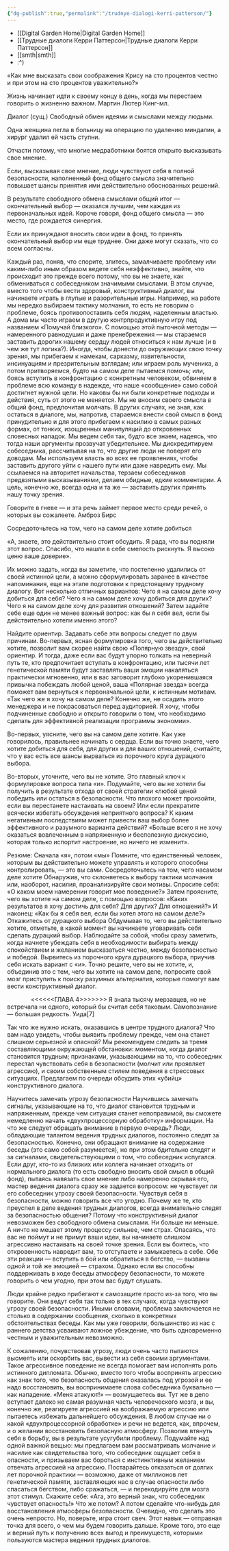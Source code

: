 ```yaml
---
{"dg-publish":true,"permalink":"/trudnye-dialogi-kerri-patterson/"}
---
```


- [[Digital Garden Home\|Digital Garden Home]]
- [[Трудные диалоги Керри Паттерсон\|Трудные диалоги Керри Паттерсон]]
- [[smth\|smth]]
- :^)

«Как мне высказать свои соображения Крису на сто процентов честно и при этом на сто процентов уважительно?»

Жизнь начинает идти к своему концу в день, когда мы перестаем говорить о жизненно важном.
Мартин Лютер Кинг-мл.

Диалог (сущ.)
Свободный обмен идеями и смыслами между людьми.

Одна женщина легла в больницу на операцию по удалению миндалин, а хирург удалил ей часть ступни.

Отчасти потому, что многие медработники боятся открыто высказывать свое мнение.

Если, высказывая свое мнение, люди чувствуют себя в полной безопасности, наполненный фонд общего смысла значительно повышает шансы принятия ими действительно обоснованных решений.

В результате свободного обмена смыслами общий итог — окончательный выбор — оказался лучшим, чем каждая из первоначальных идей. Короче говоря,
фонд общего смысла — это место, где рождается синергия.

Если их принуждают вносить свои идеи в фонд, то принять окончательный выбор им еще труднее. Они даже могут сказать, что со всем согласны.

Каждый раз, поняв, что спорите, злитесь, замалчиваете проблему или каким-либо иным образом ведете себя неэффективно, знайте, что происходит это прежде всего потому, что вы не знаете, как обмениваться с собеседником значимыми смыслами. В этом случае, вместо того чтобы вести здоровый, конструктивный диалог, вы начинаете играть в глупые и разорительные игры. Например, на работе мы нередко выбираем тактику молчания, то есть не говорим о проблеме, боясь противопоставить себя людям, наделенным властью. А дома мы часто играем в другую контрпродуктивную игру под названием «Помучай близкого». С помощью этой пыточной методы — намеренного равнодушия и даже пренебрежения — мы стараемся заставить дорогих нашему сердцу людей относиться к нам лучше (и в чем же тут логика?). Иногда, чтобы донести до окружающих свою точку зрения, мы прибегаем к намекам, сарказму, язвительности, инсинуациям и презрительным взглядам; или играем роль мученика, а потом притворяемся, будто на самом деле пытаемся помочь; или, боясь вступить в конфронтацию с конкретным человеком, обвиняем в проблеме всю команду в надежде, что наше «сообщение» само собой достигнет нужной цели. Но каковы бы ни были конкретные подходы и действия, суть от этого не меняется. Мы не вносим своего смысла в общий фонд, предпочитая молчать.
В других случаях, не зная, как остаться в диалоге, мы, напротив, стараемся внести свой смысл в фонд принудительно и для этого прибегаем к насилию в самых разных формах, от тонких, изощренных манипуляций до откровенных словесных нападок. Мы ведем себя так, будто все знаем, надеясь, что тогда наши аргументы прозвучат убедительнее. Мы дискредитируем собеседника, рассчитывая на то, что другие люди не поверят его доводам. Мы используем власть во всех ее проявлениях, чтобы заставить другого уйти с нашего пути или даже навредить ему. Мы ссылаемся на авторитет начальства, терзаем собеседников предвзятыми высказываниями, делаем обидные, едкие комментарии. А цель, конечно же, всегда одна и та же — заставить других принять нашу точку зрения.

Говорите в гневе — и эта речь займет первое место среди речей, о которых вы сожалеете.
Амброз Бирс

Сосредоточьтесь на том, чего на самом деле хотите добиться

«А, знаете, это действительно стоит обсудить. Я рада, что вы подняли этот вопрос. Спасибо, что нашли в себе смелость рискнуть. Я высоко ценю ваше доверие».

Их можно задать, когда вы заметите, что постепенно удалились от своей истинной цели, а можно сформулировать заранее в качестве напоминания, еще на этапе подготовки к предстоящему трудному диалогу. Вот несколько отличных вариантов:
Чего я на самом деле хочу добиться для себя?
Чего я на самом деле хочу добиться для других?
Чего я на самом деле хочу для развития отношений?
Затем задайте себе еще один не менее важный вопрос: как бы я себя вел, если бы действительно хотели именно этого?

Найдите ориентир. Задавать себе эти вопросы следует по двум причинам. Во-первых, ясная формулировка того, чего вы действительно хотите, позволит вам скорее найти свою «Полярную звезду», свой ориентир. И тогда, даже если вас будут упорно толкать на неверный путь те, кто предпочитает вступать в конфронтацию, или тысячи лет генетической памяти будут заставлять ваши эмоции накаляться практически мгновенно, или в вас заговорит глубоко укоренившаяся привычка побеждать любой ценой, ваша «Полярная звезда» всегда поможет вам вернуться к первоначальной цели, к истинным мотивам.
«Так чего же я хочу на самом деле? Конечно же, не осадить этого менеджера и не покрасоваться перед аудиторией. Я хочу, чтобы подчиненные свободно и открыто говорили о том, что необходимо сделать для эффективной реализации программы экономии».

Во-первых, уясните, чего вы на самом деле хотите. Как уже говорилось, правильнее начинать с сердца. Если вы точно знаете, чего хотите добиться для себя, для других и для ваших отношений, считайте, что у вас есть все шансы вырваться из порочного круга дурацкого выбора.

Во-вторых, уточните, чего вы не хотите. Это главный ключ к формулировке вопроса типа «и». Подумайте, чего вы не хотели бы получить в результате отхода от своей стратегии «любой ценой победить или остаться в безопасности. Что плохого может произойти, если вы перестанете настаивать на своем? Или если прекратите всячески избегать обсуждения неприятного вопроса? К каким негативным последствиям может привести ваш выбор более эффективного и разумного варианта действий?
«Больше всего я не хочу оказаться вовлеченным в напряженную и бесполезную дискуссию, которая только испортит настроение, но ничего не изменит».

Резюме:
Сначала «я», потом «мы»
Помните, что единственный человек, которым вы действительно можете управлять и которого способны контролировать, — это вы сами.
Сосредоточьтесь на том, чего насамом деле хотите
Обнаружив, что склоняетесь к выбору тактики молчания или, наоборот, насилия, проанализируйте свои мотивы.
Спросите себя: «О каком моем намерении говорит мое поведение?»
Затем проясните, чего вы хотите на самом деле, с помощью вопросов: «Каких результатов я хочу достичь для себя? Для других? Для отношений?»
И наконец: «Как бы я себя вел, если бы хотел этого на самом деле?»
Откажитесь от дурацкого выбора
Обдумывая то, чего вы действительно хотите, отметьте, в какой момент вы начинаете уговаривать себя сделать дурацкий выбор.
Наблюдайте за собой, чтобы сразу заметить, когда начнете убеждать себя в необходимости выбирать между спокойствием и желанием высказаться честно, между безопасностью и победой.
Вырвитесь из порочного круга дурацкого выбора, приучив себя искать вариант с «и».
Точно решите, чего вы не хотите, и, объединив это с тем, чего вы хотите на самом деле, попросите свой мозг приступить к поиску разумных альтернатив, которые помогут вам вести конструктивный диалог.

              <<<<<<ГЛАВА 4>>>>>>>
Я знала тысячу мерзавцев, но не встречала ни одного, который бы считал себя таковым. Самопознание — большая редкость.
Уида[7]

Так что же нужно искать, оказавшись в центре трудного диалога? Что вам надо увидеть, чтобы выявить проблему прежде, чем она станет слишком серьезной и опасной? Мы рекомендуем следить за тремя составляющими окружающей обстановки: моментом, когда диалог становится трудным; признаками, указывающими на то, что собеседник перестал чувствовать себя в безопасности (молчит или проявляет агрессию), и своим собственным стилем поведения в стрессовых ситуациях. Предлагаем по очереди обсудить этих «убийц» конструктивного диалога.

Научитесь замечать угрозу безопасности
Научившись замечать сигналы, указывающие на то, что диалог становится трудным и напряженным, прежде чем ситуация станет непоправимой, вы сможете немедленно начать «двухпроцессорную обработку» информации. На что же следует обращать внимание в первую очередь? Люди, обладающие талантом ведения трудных диалогов, постоянно следят за безопасностью. Конечно, они обращают внимание на содержание беседы (это само собой разумеется), но при этом бдительно следят и за сигналами, свидетельствующими о том, что собеседник испугался. Если друг, кто-то из близких или коллега начинает отходить от нормального диалога (то есть свободно вносить свой смысл в общий фонд), пытаясь навязать свое мнение либо намеренно скрывая его, мастер ведения диалога сразу же задается вопросом: не чувствует ли его собеседник угрозу своей безопасности.
Чувствуя себя в безопасности, можно говорить все что угодно. Почему же те, кто преуспел в деле ведения трудных диалогов, всегда внимательно следят за безопасностью общения? Потому что конструктивный диалог невозможен без свободного обмена смыслами. Ни больше ни меньше. А ничто не мешает этому процессу сильнее, чем страх. Опасаясь, что вас не поймут и не примут ваши идеи, вы начинаете слишком агрессивно настаивать на своей точке зрения. Если вы боитесь, что откровенность навредит вам, то отступаете и замыкаетесь в себе. Обе эти реакции — вступить в бой или обратиться в бегство, — вызваны одной и той же эмоцией — страхом. Однако если вы способны поддерживать в ходе беседы атмосферу безопасности, то можете говорить о чем угодно, при этом вас будут слушать.

Люди крайне редко прибегают к самозащите просто из-за того, что вы говорите. Они ведут себя так только в тех случаях, когда чувствуют угрозу своей безопасности. Иными словами, проблема заключается не столько в содержании сообщения, сколько в конкретных обстоятельствах беседы. Как мы уже говорили, большинство из нас с раннего детства усваивают ложное убеждение, что быть одновременно честным и уважительным невозможно.

К сожалению, почувствовав угрозу, люди очень часто пытаются высмеять или оскорбить вас, вывести из себя своими аргументами. Такое агрессивное поведение не всегда помогает вам исполнять роль истинного дипломата. Обычно, вместо того чтобы воспринять агрессию как знак того, что безопасность общения оказалась под угрозой и ее надо восстановить, вы воспринимаете слова собеседника буквально — как нападение. «Меня атакуют!» — возмущаетесь вы. Тут же в дело вступает далеко не самая разумная часть человеческого мозга, и вы, конечно же, реагируете агрессией на воображаемую агрессию или пытаетесь избежать дальнейшего обсуждения. В любом случае ни о какой «двухпроцессорной обработке» и речи не ведется, как, впрочем, и о желании восстановить безопасную атмосферу. Позволив втянуть себя в борьбу, вы в результате усугубили проблему.
Подумайте над одной важной вещью: мы предлагаем вам рассматривать молчание и насилие как свидетельства того, что собеседник ощущает себя в опасности, и призываем вас бороться с инстинктивным желанием отвечать агрессией на агрессию. Постарайтесь отказаться от долгих лет порочной практики — возможно, даже от миллионов лет генетической памяти, заставляющих нас в случае опасности либо спасаться бегством, либо сражаться, — и перекодируйте для мозга этот стимул. Скажите себе: «Ага, это верный знак, что собеседник чувствует опасность!» Что же потом? А потом сделайте что-нибудь для восстановления атмосферы безопасности.
Очевидно, что сделать это очень непросто. Но, поверьте, игра стоит свеч. Этот навык — отправная точка для всего, о чем мы будем говорить дальше. Кроме того, это еще и верный путь к получению всех выгод и преимуществ, которыми пользуются мастера ведения трудных диалогов.
